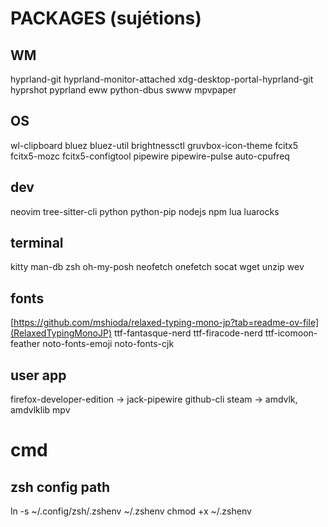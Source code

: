 # PACKAGES (sujétions)

## WM

hyprland-git
hyprland-monitor-attached
xdg-desktop-portal-hyprland-git
hyprshot
pyprland
eww
python-dbus
swww
mpvpaper

## OS

wl-clipboard
bluez
bluez-util
brightnessctl
gruvbox-icon-theme
fcitx5
fcitx5-mozc
fcitx5-configtool
pipewire
pipewire-pulse
auto-cpufreq

## dev

neovim
tree-sitter-cli
python
python-pip
nodejs
npm
lua
luarocks

## terminal

kitty
man-db
zsh
oh-my-posh
neofetch
onefetch
socat
wget
unzip
wev

## fonts

[https://github.com/mshioda/relaxed-typing-mono-jp?tab=readme-ov-file](RelaxedTypingMonoJP)
ttf-fantasque-nerd
ttf-firacode-nerd
ttf-icomoon-feather
noto-fonts-emoji
noto-fonts-cjk

## user app

firefox-developer-edition -> jack-pipewire
github-cli
steam -> amdvlk, amdvlklib
mpv

# cmd

## zsh config path

ln -s ~/.config/zsh/.zshenv ~/.zshenv
chmod +x ~/.zshenv
